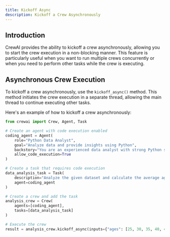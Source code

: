 ```yaml
---
title: Kickoff Async
description: Kickoff a Crew Asynchronously
---
```


## Introduction
CrewAI provides the ability to kickoff a crew asynchronously, allowing you to start the crew execution in a non-blocking manner. This feature is particularly useful when you want to run multiple crews concurrently or when you need to perform other tasks while the crew is executing.

## Asynchronous Crew Execution
To kickoff a crew asynchronously, use the `kickoff_async()` method. This method initiates the crew execution in a separate thread, allowing the main thread to continue executing other tasks.

Here's an example of how to kickoff a crew asynchronously:

```python
from crewai import Crew, Agent, Task

# Create an agent with code execution enabled
coding_agent = Agent(
    role="Python Data Analyst",
    goal="Analyze data and provide insights using Python",
    backstory="You are an experienced data analyst with strong Python skills.",
    allow_code_execution=True
)

# Create a task that requires code execution
data_analysis_task = Task(
    description="Analyze the given dataset and calculate the average age of participants. Ages: {ages}",
    agent=coding_agent
)

# Create a crew and add the task
analysis_crew = Crew(
    agents=[coding_agent],
    tasks=[data_analysis_task]
)

# Execute the crew
result = analysis_crew.kickoff_async(inputs={"ages": [25, 30, 35, 40, 45]})
```

